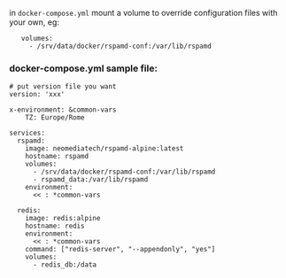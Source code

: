 in `docker-compose.yml` mount a volume to override configuration files with your own, eg: 
```
   volumes:
     - /srv/data/docker/rspamd-conf:/var/lib/rspamd
```
### docker-compose.yml sample file:
```
# put version file you want
version: 'xxx'

x-environment: &common-vars
    TZ: Europe/Rome

services:
  rspamd:
    image: neomediatech/rspamd-alpine:latest
    hostname: rspamd
    volumes:
      - /srv/data/docker/rspamd-conf:/var/lib/rspamd
      - rspamd_data:/var/lib/rspamd
    environment:
      << : *common-vars

  redis:
    image: redis:alpine
    hostname: redis
    environment:
      << : *common-vars
    command: ["redis-server", "--appendonly", "yes"]
    volumes:
      - redis_db:/data
```
